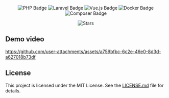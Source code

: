 <p align="center">
    <img src="https://img.shields.io/badge/PHP-777BB4?style=for-the-badge&logo=php&logoColor=white" alt="PHP Badge" />
    <img src="https://img.shields.io/badge/Laravel-FF2D20?style=for-the-badge&logo=laravel&logoColor=white" alt="Laravel Badge" />
    <img src="https://img.shields.io/badge/Vue%20js-35495E?style=for-the-badge&logo=vuedotjs&logoColor=4FC08D" alt="Vue.js Badge" />
    <img src="https://img.shields.io/badge/Docker-2CA5E0?style=for-the-badge&logo=docker&logoColor=white" alt="Docker Badge" />
    <img src="https://img.shields.io/badge/Composer-885630?style=for-the-badge&logo=Composer&logoColor=white" alt="Composer Badge" />
</p>

<center>
<img src="https://img.shields.io/github/stars/perisicnikola37/laravel-inertiajs-vuejs-single-page-application" alt="Stars">
</center>

## Demo video

https://github.com/user-attachments/assets/a759bfbc-6c2e-46e0-8d3d-a627018b73df

## License

This project is licensed under the MIT License. See the [LICENSE.md](LICENSE.md) file for details.
